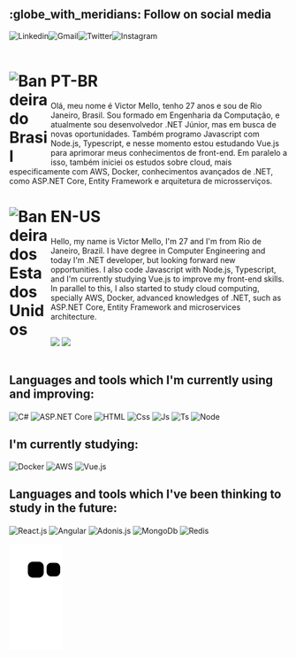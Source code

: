 <h2>:globe_with_meridians: Follow on social media</h2>

<a target="_blank" href="https://www.linkedin.com/in/victor-mello-083486117/">
  <img align="left" alt="Linkedin" src="https://img.shields.io/badge/LinkedIn-0077B5?style=for-the-badge&logo=linkedin&logoColor=white" />
</a>
<a target="_blank" href="mailto:victorsmello93@gmail.com">
  <img align="left" alt="Gmail" src="https://img.shields.io/badge/Gmail-D14836?style=for-the-badge&logo=gmail&logoColor=white" />
</a>
<a target="_blank" href="https://twitter.com/VictorMello1993">
  <img align="left" alt="Twitter" src="https://img.shields.io/badge/Twitter-1DA1F2?style=for-the-badge&logo=twitter&logoColor=white" />
</a>
<a target="_blank" href="https://www.instagram.com/victormello1993/">
  <img align="left" alt="Instagram" src="https://img.shields.io/badge/Instagram-E4405F?style=for-the-badge&logo=instagram&logoColor=white" />
</a>
</br>

<br/>


<h1><img align="left" alt="Bandeira do Brasil" width="75px" src="https://user-images.githubusercontent.com/35710766/132271878-2c5462bb-1d15-4f37-9ff4-a48c6aea4012.jpg" />PT-BR</h1>
Olá, meu nome é Victor Mello, tenho 27 anos e sou de Rio Janeiro, Brasil. Sou formado em Engenharia da Computação, e atualmente sou desenvolvedor .NET Júnior, mas em busca de novas oportunidades. Também programo Javascript com Node.js, Typescript, e nesse momento estou estudando Vue.js para aprimorar meus conhecimentos de front-end. Em paralelo a isso, também iniciei os estudos sobre cloud, mais especificamente com AWS, Docker, conhecimentos avançados de .NET, como ASP.NET Core, Entity Framework e arquitetura de microsserviços. 

<h1><img align="left" alt="Bandeira dos Estados Unidos" width="75px" src="https://user-images.githubusercontent.com/35710766/132272047-76901047-63a9-47aa-9dfc-c3eb59b634d1.png" />EN-US</h1>
Hello, my name is Victor Mello, I'm 27 and I'm from Rio de Janeiro, Brazil. I have degree in Computer Engineering and today I'm .NET developer, but looking forward new opportunities. I also code Javascript with Node.js, Typescript, and I'm currently studying Vue.js to improve my front-end skills. In parallel to this, I also started to study cloud computing, specially AWS, Docker, advanced knowledges of .NET, such as ASP.NET Core, Entity Framework and microservices architecture. 

##

<div>
  <a href="https://github.com/VictorMello1993"></a>
  <img height="180em" src="https://github-readme-stats.vercel.app/api?username=VictorMello1993&show_icons=true&theme=dark&include_all_commits=true&count_private=true"/>
  <img height="180em" src="https://github-readme-stats.vercel.app/api/top-langs/?username=VictorMello1993&layout=compact&hide=Python&langs_count=7&theme=dark"/>
</div>

<br>

<h2>Languages and tools which I'm currently using and improving:</h2>
<div style="display: inline_block">
  <img align="center" alt="C#" height="30" width="40" src="https://cdn.jsdelivr.net/gh/devicons/devicon/icons/csharp/csharp-original.svg">
  <img align="center" alt="ASP.NET Core" height="30" width="40" src="https://cdn.jsdelivr.net/gh/devicons/devicon/icons/dotnetcore/dotnetcore-original.svg">
  <img align="center" alt="HTML" height="30" width="40" src="https://cdn.jsdelivr.net/gh/devicons/devicon/icons/html5/html5-original.svg">
  <img align="center" alt="Css" height="30" width="40" src="https://cdn.jsdelivr.net/gh/devicons/devicon/icons/css3/css3-original.svg">
  <img align="center" alt="Js" height="30" width="40" src="https://cdn.jsdelivr.net/gh/devicons/devicon/icons/javascript/javascript-original.svg">
  <img align="center" alt="Ts" height="30" width="40" src="https://cdn.jsdelivr.net/gh/devicons/devicon/icons/typescript/typescript-original.svg">
  <img align="center" alt="Node" height="30" width="40" src="https://cdn.jsdelivr.net/gh/devicons/devicon/icons/nodejs/nodejs-original.svg">  
</div>

<h2>I'm currently studying:</h2>
<div style="display: inline_block">
  <img align="center" alt="Docker" height="30" width="40" src="https://cdn.jsdelivr.net/gh/devicons/devicon/icons/docker/docker-original.svg">
  <img align="center" alt="AWS" height="30" width="40" src="https://cdn.jsdelivr.net/gh/devicons/devicon/icons/amazonwebservices/amazonwebservices-original.svg">
  <img align="center" alt="Vue.js" height="30" width="40" src="https://cdn.jsdelivr.net/gh/devicons/devicon/icons/vuejs/vuejs-original.svg">  
</div>

<h2>Languages and tools which I've been thinking to study in the future:</h2>
<div style="display: inline_block">
  <img align="center" alt="React.js" height="30" width="40" src="https://cdn.jsdelivr.net/gh/devicons/devicon/icons/react/react-original.svg">  
  <img align="center" alt="Angular" height="30" width="40" src="https://cdn.jsdelivr.net/gh/devicons/devicon/icons/angularjs/angularjs-original.svg">
  <img align="center" alt="Adonis.js" height="30" width="40" src="https://cdn.jsdelivr.net/gh/devicons/devicon/icons/adonisjs/adonisjs-original.svg">  
  <img align="center" alt="MongoDb" height="30" width="40" src="https://cdn.jsdelivr.net/gh/devicons/devicon/icons/mongodb/mongodb-original.svg">  
  <img align="center" alt="Redis" height="30" width="40" src="https://cdn.jsdelivr.net/gh/devicons/devicon/icons/redis/redis-original.svg">    
</div>

![Snake animation](https://github.com/VictorMello1993/VictorMello1993/blob/output/github-contribution-grid-snake.svg)
